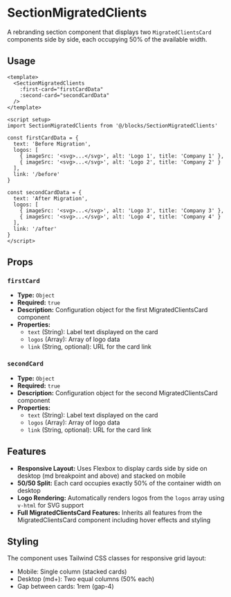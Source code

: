 # SectionMigratedClients

A rebranding section component that displays two `MigratedClientsCard` components side by side, each occupying 50% of the available width.

## Usage

```vue
<template>
  <SectionMigratedClients
    :first-card="firstCardData"
    :second-card="secondCardData"
  />
</template>

<script setup>
import SectionMigratedClients from '@/blocks/SectionMigratedClients'

const firstCardData = {
  text: 'Before Migration',
  logos: [
    { imageSrc: '<svg>...</svg>', alt: 'Logo 1', title: 'Company 1' },
    { imageSrc: '<svg>...</svg>', alt: 'Logo 2', title: 'Company 2' }
  ],
  link: '/before'
}

const secondCardData = {
  text: 'After Migration',
  logos: [
    { imageSrc: '<svg>...</svg>', alt: 'Logo 3', title: 'Company 3' },
    { imageSrc: '<svg>...</svg>', alt: 'Logo 4', title: 'Company 4' }
  ],
  link: '/after'
}
</script>
```

## Props

### `firstCard`
- **Type:** `Object`
- **Required:** `true`
- **Description:** Configuration object for the first MigratedClientsCard component
- **Properties:**
  - `text` (String): Label text displayed on the card
  - `logos` (Array): Array of logo data
  - `link` (String, optional): URL for the card link

### `secondCard`
- **Type:** `Object`
- **Required:** `true`
- **Description:** Configuration object for the second MigratedClientsCard component
- **Properties:**
  - `text` (String): Label text displayed on the card
  - `logos` (Array): Array of logo data
  - `link` (String, optional): URL for the card link

## Features

- **Responsive Layout:** Uses Flexbox to display cards side by side on desktop (md breakpoint and above) and stacked on mobile
- **50/50 Split:** Each card occupies exactly 50% of the container width on desktop
- **Logo Rendering:** Automatically renders logos from the `logos` array using `v-html` for SVG support
- **Full MigratedClientsCard Features:** Inherits all features from the MigratedClientsCard component including hover effects and styling

## Styling

The component uses Tailwind CSS classes for responsive grid layout:
- Mobile: Single column (stacked cards)
- Desktop (md+): Two equal columns (50% each)
- Gap between cards: 1rem (gap-4)
